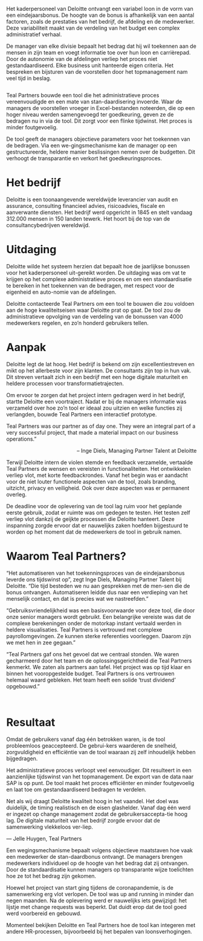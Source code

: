 <!-- title: Deloitte -->
<!-- author: Britt Mariën -->
<!-- hide: True -->
<!-- date: 2021-01-14 -->

Het kaderpersoneel van Deloitte ontvangt een variabel loon in de vorm van een eindejaarsbonus. De hoogte van de bonus is afhankelijk van een aantal factoren, zoals de prestaties van het bedrijf, de afdeling en de medewerker. Deze variabiliteit maakt van de verdeling van het budget een complex administratief verhaal. 

De manager van elke divisie bepaalt het bedrag dat hij wil toekennen aan de mensen in zijn team en voegt informatie toe over hun loon en carrièrepad. Door de autonomie van de afdelingen verliep het proces niet gestandaardiseerd. Elke business unit hanteerde eigen criteria. Het bespreken en bijsturen van de voorstellen door het topmanagement nam veel tijd in beslag. 

<p class="page__image--wide">
        <img src="/assets/img/blogimages/header_bonustool_Deloitte_TealPartners_resize2.jpg" alt="">
  </p>

Teal Partners bouwde een tool die het administratieve proces vereenvoudigde en een mate van stan-daardisering invoerde. Waar de managers de voorstellen vroeger in Excel-bestanden noteerden, die op een hoger niveau werden samengevoegd ter goedkeuring, geven ze de bedragen nu in via de tool. Dit zorgt voor een flinke tijdwinst. Het proces is minder foutgevoelig. 

De tool geeft de managers objectieve parameters voor het toekennen van de bedragen. Via een we-gingsmechanisme kan de manager op een gestructureerde, heldere manier beslissingen nemen over de budgetten. Dit verhoogt de transparantie en verkort het goedkeuringsproces. 


# Het bedrijf

Deloitte is een toonaangevende wereldwijde leverancier van audit en assurance, consulting financieel advies, risicoadvies, fiscale en aanverwante diensten.  Het bedrijf werd opgericht in 1845 en stelt vandaag 312.000 mensen in 150 landen tewerk. Het hoort bij de top van de consultancybedrijven wereldwijd. 


# Uitdaging

Deloitte wilde het systeem herzien dat bepaalt hoe de jaarlijkse bonussen voor het kaderpersoneel uit-gereikt worden. De uitdaging was om vat te krijgen op het complexe administratieve proces en om een standaardisatie te bereiken in het toekennen van de bedragen, met respect voor de eigenheid en auto-nomie van de afdelingen. 

Deloitte contacteerde Teal Partners om een tool te bouwen die zou voldoen aan de hoge kwaliteitseisen waar Deloitte prat op gaat. De tool zou de administratieve opvolging van de verdeling van de bonussen van 4000 medewerkers regelen, en zo’n honderd gebruikers tellen. 


# Aanpak

Deloitte legt de lat hoog. Het bedrijf is bekend om zijn excellentiestreven en mikt op het allerbeste voor zijn klanten. De consultants zijn top in hun vak. Dit streven vertaalt zich in een bedrijf met een hoge digitale maturiteit en heldere processen voor transformatietrajecten. 

Om ervoor te zorgen dat het project intern gedragen werd in het bedrijf, startte Deloitte een voortraject. Nadat er bij de managers informatie was verzameld over hoe zo’n tool er ideaal zou uitzien en welke functies zij verlangden, bouwde Teal Partners een interactief prototype. 

<p class="blogpost__quote">
Teal Partners was our partner as of day one. They were an integral part of a very successful project, that made a material impact on our business operations.”
</p>
<p style="text-align: right;"> – Inge Diels, Managing Partner Talent at Deloitte </p>


Terwijl Deloitte intern de violen stemde en feedback verzamelde, vertaalde Teal Partners de wensen en vereisten in functionaliteiten. Het ontwikkelen verliep vlot, met korte feedbackrondes. Vanaf het begin was er aandacht voor de niet louter functionele aspecten van de tool, zoals branding, uitzicht, privacy en veiligheid. Ook over deze aspecten was er permanent overleg. 

De deadline voor de oplevering van de tool lag ruim voor het geplande eerste gebruik, zodat er ruimte was om gedegen te testen. Het testen zelf verliep vlot dankzij de geijkte processen die Deloitte hanteert. Deze inspanning zorgde ervoor dat er nauwelijks zaken hoefden bijgestuurd te worden op het moment dat de medewerkers de tool in gebruik namen. 


# Waarom Teal Partners? 

“Het automatiseren van het toekenningsproces van de eindejaarsbonus leverde ons tijdswinst op”, zegt Inge Diels, Managing Partner Talent bij Deloitte. “Die tijd besteden we nu aan gesprekken met de men-sen die de bonus ontvangen. Automatiseren leidde dus naar een verdieping van het menselijk contact, en dat is precies wat we nastreefden.” 

“Gebruiksvriendelijkheid was een basisvoorwaarde voor deze tool, die door onze senior managers wordt gebruikt. Een belangrijke vereiste was dat de complexe berekeningen onder de motorkap instant vertaald werden in heldere visualisaties. Teal Partners is vertrouwd met complexe payrollomgevingen. Ze kunnen sterke referenties voorleggen. Daarom zijn we met hen in zee gegaan.” 

“Teal Partners gaf ons het gevoel dat we centraal stonden. We waren gecharmeerd door het team en de oplossingsgerichtheid die Teal Partners kenmerkt. We zaten als partners aan tafel. Het project was op tijd klaar en binnen het vooropgestelde budget. Teal Partners is ons vertrouwen helemaal waard gebleken. Het team heeft een solide ‘trust dividend’ opgebouwd.” 

 
# Resultaat

Omdat de gebruikers vanaf dag één betrokken waren, is de tool probleemloos geaccepteerd. De gebrui-kers waarderen de snelheid, zorgvuldigheid en efficiëntie van de tool waaraan zij zelf inhoudelijk hebben bijgedragen. 

Het administratieve proces verloopt veel eenvoudiger. Dit resulteert in een aanzienlijke tijdswinst van het topmanagement. De export van de data naar SAP is op punt. De tool maakt het proces efficiënter en minder foutgevoelig en laat toe om gestandaardiseerd bedragen te verdelen. 

<p class="blogpost__quote">
Net als wij draagt Deloitte kwaliteit hoog in het vaandel. Het doel was duidelijk, de timing realistisch en de eisen glashelder. Vanaf dag één werd er ingezet op change management zodat de gebruikersaccepta-tie hoog lag. De digitale maturiteit van het bedrijf zorgde ervoor dat de samenwerking vlekkeloos ver-liep.
</p>
— Jelle Huygen, Teal Partners

Een wegingsmechanisme bepaalt volgens objectieve maatstaven hoe vaak een medewerker de stan-daardbonus ontvangt. De managers brengen medewerkers individueel op de hoogte van het bedrag dat zij ontvangen. Door de standaardisatie kunnen managers op transparante wijze toelichten hoe ze tot het bedrag zijn gekomen. 

Hoewel het project van start ging tijdens de coronapandemie, is de samenwerking erg vlot verlopen. De tool was up and running in minder dan negen maanden. Na de oplevering werd er nauwelijks iets gewijzigd: het lijstje met change requests was beperkt. Dat duidt erop dat de tool goed werd voorbereid en gebouwd. 

Momenteel bekijken Deloitte en Teal Partners hoe de tool kan integeren met andere HR-processen, bijvoorbeeld bij het bepalen van loonsverhogingen.
